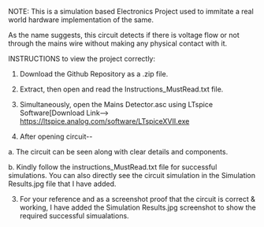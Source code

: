 NOTE: This is a simulation based Electronics Project used to immitate a real world hardware implementation of the same.

As the name suggests, this circuit detects if there is voltage flow or not through the mains wire without making any physical contact with it. 

INSTRUCTIONS to view the project correctly:
1) Download the Github Repository as a .zip file.

2) Extract, then open and read the Instructions_MustRead.txt file.

3) Simultaneously, open the Mains Detector.asc using LTspice Software[Download Link--> https://ltspice.analog.com/software/LTspiceXVII.exe

3) After opening circuit--

a. The circuit can be seen along with clear details and components.

b. Kindly follow the instructions_MustRead.txt file for successful simulations. You can also directly see the circuit simulation in the Simulation Results.jpg file that I have added.

3) For your reference and as a screenshot proof that the circuit is correct & working, I have added the Simulation Results.jpg screenshot to show the required successful simualations.

